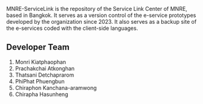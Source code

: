 MNRE-ServiceLink is the repository of the Service Link Center of MNRE, based in Bangkok. It serves as a version control of the e-service prototypes developed by the organization since 2023. It also serves as a backup site of the e-services coded with the client-side languages.

## Developer Team
1. Monri Kiatphaophan 
2. Prachakchai Atkonghan
3. Thatsani Detchaprarom
4. PhiPhat Phuengbun
5. Chiraphon Kanchana-aramwong 
6. Chirapha Hasunheng 
